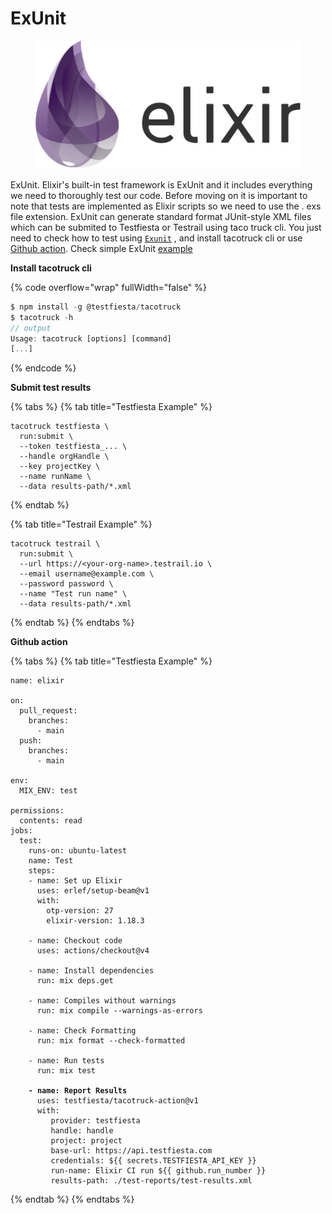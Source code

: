 # ExUnit



<figure><img src="../../../.gitbook/assets/Elixir_programming_language_logo.svg" alt=""><figcaption></figcaption></figure>

ExUnit. Elixir's built-in test framework is ExUnit and it includes everything we need to thoroughly test our code. Before moving on it is important to note that tests are implemented as Elixir scripts so we need to use the . exs file extension. ExUnit  can  generate standard format JUnit-style XML files  which can be  submited  to Testfiesta or Testrail using taco truck cli. You just need to check how to test using [`Exunit`](https://elixirschool.com/en/lessons/testing/basics) , and install tacotruck  cli or use [Github action](https://github.com/testfiesta/tacotruck-action).  Check simple ExUnit   [example](https://github.com/testfiesta/tacotruck-examples/tree/main/demo_elixir_tf) &#x20;

**Install tacotruck cli** &#x20;

{% code overflow="wrap" fullWidth="false" %}
```javascript
$ npm install -g @testfiesta/tacotruck
$ tacotruck -h
// output
Usage: tacotruck [options] [command]
[...]
```
{% endcode %}

**Submit test results**

{% tabs %}
{% tab title="Testfiesta Example" %}
```
tacotruck testfiesta \
  run:submit \
  --token testfiesta_... \
  --handle orgHandle \
  --key projectKey \
  --name runName \
  --data results-path/*.xml
```
{% endtab %}

{% tab title="Testrail Example" %}
```
tacotruck testrail \
  run:submit \
  --url https://<your-org-name>.testrail.io \
  --email username@example.com \
  --password password \
  --name "Test run name" \
  --data results-path/*.xml
```
{% endtab %}
{% endtabs %}

**Github action**

{% tabs %}
{% tab title="Testfiesta Example" %}
<pre class="language-json"><code class="lang-json">name: elixir

on:
  pull_request:
    branches:
      - main
  push:
    branches:
      - main

env:
  MIX_ENV: test

permissions:
  contents: read
jobs:
  test:
    runs-on: ubuntu-latest
    name: Test
    steps:
    - name: Set up Elixir
      uses: erlef/setup-beam@v1
      with:
        otp-version: 27
        elixir-version: 1.18.3

    - name: Checkout code
      uses: actions/checkout@v4

    - name: Install dependencies
      run: mix deps.get

    - name: Compiles without warnings
      run: mix compile --warnings-as-errors

    - name: Check Formatting
      run: mix format --check-formatted

    - name: Run tests
      run: mix test

<strong>    - name: Report Results
</strong>      uses: testfiesta/tacotruck-action@v1
      with:
         provider: testfiesta
         handle: handle
         project: project
         base-url: https://api.testfiesta.com
         credentials: ${{ secrets.TESTFIESTA_API_KEY }}
         run-name: Elixir CI run ${{ github.run_number }}
         results-path: ./test-reports/test-results.xml
</code></pre>
{% endtab %}
{% endtabs %}

